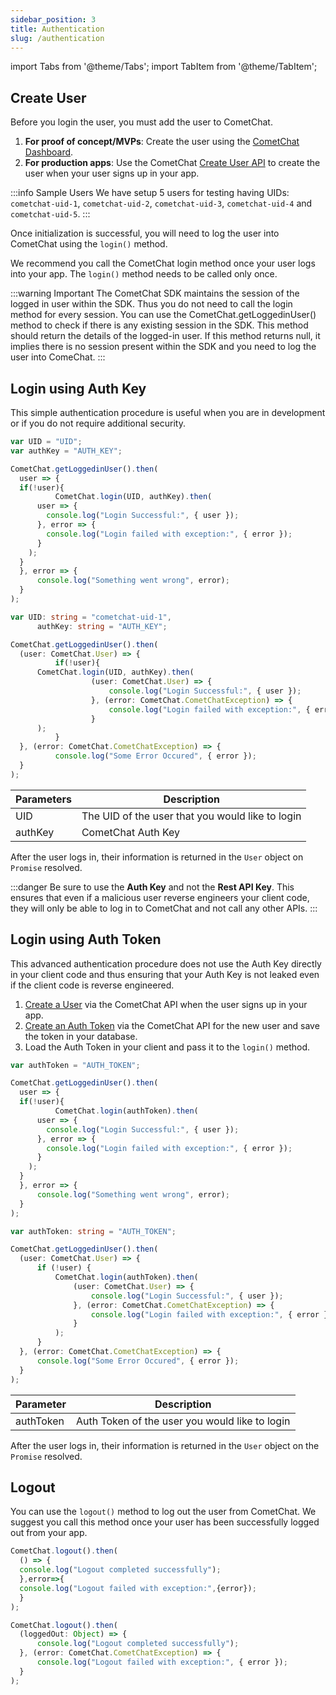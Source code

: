 ```yaml
---
sidebar_position: 3
title: Authentication
slug: /authentication
---
```


import Tabs from '@theme/Tabs';
import TabItem from '@theme/TabItem';

## Create User

Before you login the user, you must add the user to CometChat.

1. **For proof of concept/MVPs**: Create the user using the [CometChat Dashboard](https://app.cometchat.com).
2. **For production apps**: Use the CometChat [Create User API](https://api-explorer.cometchat.com/reference/creates-user) to create the user when your user signs up in your app.

:::info Sample Users
 We have setup 5 users for testing having UIDs:  `cometchat-uid-1`, `cometchat-uid-2`, `cometchat-uid-3`, `cometchat-uid-4` and `cometchat-uid-5`.
:::

Once initialization is successful, you will need to log the user into CometChat using the `login()` method.

We recommend you call the CometChat login method once your user logs into your app. The `login()` method needs to be called only once.

:::warning Important
 The CometChat SDK maintains the session of the logged in user within the SDK. Thus you do not need to call the login method for every session. You can use the CometChat.getLoggedinUser() method to check if there is any existing session in the SDK. This method should return the details of the logged-in user. If this method returns null, it implies there is no session present within the SDK and you need to log the user into ComeChat.
:::

## Login using Auth Key

This simple authentication procedure is useful when you are in development or if you do not require additional security.

<Tabs>
<TabItem value="Javascript" label="Javascript">

  ```javascript
var UID = "UID";
var authKey = "AUTH_KEY";

CometChat.getLoggedinUser().then(
	user => {
  	if(!user){
			CometChat.login(UID, authKey).then(
        user => {
          console.log("Login Successful:", { user });
        }, error => {
          console.log("Login failed with exception:", { error });
        }
      );
    }
	}, error => {
		console.log("Something went wrong", error);
	}
);
  ```
</TabItem>
<TabItem value="Typescript" label="Typescript">

  ```typescript
var UID: string = "cometchat-uid-1",
		authKey: string = "AUTH_KEY";

CometChat.getLoggedinUser().then(
    (user: CometChat.User) => {
			if(!user){
      	CometChat.login(UID, authKey).then(
					(user: CometChat.User) => {
						console.log("Login Successful:", { user });
					}, (error: CometChat.CometChatException) => {
						console.log("Login failed with exception:", { error });
					}
      	);
			}
    }, (error: CometChat.CometChatException) => {
			console.log("Some Error Occured", { error });
    }
);
  ```
</TabItem>
</Tabs>


| Parameters | Description |
| ---- | ---- |
| UID | The UID of the user that you would like to login |
| authKey | CometChat Auth Key |


After the user logs in, their information is returned in the `User`  object on `Promise` resolved.

:::danger
 Be sure to use the **Auth Key** and not the **Rest API Key**. This ensures that even if a malicious user reverse engineers your client code, they will only be able to log in to CometChat and not call any other APIs.
:::

## Login using Auth Token

This advanced authentication procedure does not use the Auth Key directly in your client code and thus ensuring that your Auth Key is not leaked even if the client code is reverse engineered.

1. [Create a User](https://api-explorer.cometchat.com/reference/creates-user) via the CometChat API when the user signs up in your app.
2. [Create an Auth Token](https://api-explorer.cometchat.com/reference/create-authtoken) via the CometChat API for the new user and save the token in your database.
3. Load the Auth Token in your client and pass it to the `login()` method.

<Tabs>
<TabItem value="Javascript" label="Javascript">

  ```javascript
var authToken = "AUTH_TOKEN";

CometChat.getLoggedinUser().then(
	user => {
  	if(!user){
			CometChat.login(authToken).then(
        user => {
          console.log("Login Successful:", { user });
        }, error => {
          console.log("Login failed with exception:", { error });
        }
      );
    }
	}, error => {
		console.log("Something went wrong", error);
	}
);
  ```
</TabItem>
<TabItem value="Typescript" label="Typescript">

  ```typescript
var authToken: string = "AUTH_TOKEN";

CometChat.getLoggedinUser().then(
    (user: CometChat.User) => {
        if (!user) {
            CometChat.login(authToken).then(
                (user: CometChat.User) => {
                    console.log("Login Successful:", { user });
                }, (error: CometChat.CometChatException) => {
                    console.log("Login failed with exception:", { error });
                }
            );
        }
    }, (error: CometChat.CometChatException) => {
        console.log("Some Error Occured", { error });
    }
);
  ```
</TabItem>
</Tabs>



| Parameter | Description |
| ---- | ---- |
| authToken | Auth Token of the user you would like to login |


After the user logs in, their information is returned in the `User`  object on the `Promise` resolved.

## Logout

You can use the `logout()` method to log out the user from CometChat. We suggest you call this method once your user has been successfully logged out from your app.

<Tabs>
<TabItem value="Javascript" label="Javascript">

  ```javascript
CometChat.logout().then(
	() => {
  	console.log("Logout completed successfully");
	},error=>{
  	console.log("Logout failed with exception:",{error});
	}
);
  ```
</TabItem>
<TabItem value="Typescript" label="Typescript">

  ```typescript
CometChat.logout().then(
    (loggedOut: Object) => {
        console.log("Logout completed successfully");
    }, (error: CometChat.CometChatException) => {
        console.log("Logout failed with exception:", { error });
    }
);
  ```
</TabItem>
</Tabs>
